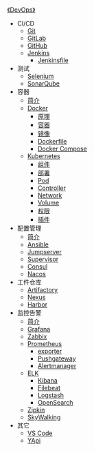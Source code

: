 [《DevOps》](index.md)

- CI/CD
  - [Git](CI-CD/Git.md)
  - [GitLab](CI-CD/GitLab.md)
  - [GitHub](CI-CD/GitHub.md)
  - [Jenkins](CI-CD/Jenkins.md)
    - [Jenkinsfile](CI-CD/Jenkinsfile.md)
- 测试
  - [Selenium](测试/Selenium.md)
  - [SonarQube](测试/SonarQube.md)
- 容器
  - [简介](容器/简介.md)
  - [Docker](容器/Docker/Docker.md)
    - [原理](容器/Docker/原理.md)
    - [容器](容器/Docker/容器.md)
    - [镜像](容器/Docker/镜像.md)
    - [Dockerfile](容器/Docker/Dockerfile.md)
    - [Docker Compose](容器/Docker/Docker-Compose.md)
  - [Kubernetes](容器/k8s/Kubernetes.md)
    - [组件](容器/k8s/组件.md)
    - [部署](容器/k8s/部署.md)
    - [Pod](容器/k8s/Pod.md)
    - [Controller](容器/k8s/Controller.md)
    - [Network](容器/k8s/Network.md)
    - [Volume](容器/k8s/Volume.md)
    - [权限](容器/k8s/权限.md)
    - [插件](容器/k8s/插件.md)
- 配置管理
  - [简介](配置管理/简介.md)
  - [Ansible](配置管理/Ansible.md)
  - [Jumpserver](配置管理/Jumpserver.md)
  - [Supervisor](配置管理/Supervisor.md)
  - [Consul](配置管理/Consul.md)
  - [Nacos](配置管理/Nacos.md)
- 工件仓库
  - [Artifactory](工件仓库/Artifactory.md)
  - [Nexus](工件仓库/Nexus.md)
  - [Harbor](工件仓库/Harbor.md)
- 监控告警
  - [简介](监控告警/简介.md)
  - [Grafana](监控告警/Grafana.md)
  - [Zabbix](监控告警/Zabbix.md)
  - [Prometheus](监控告警/Prometheus/Prometheus.md)
    - [exporter](监控告警/Prometheus/exporter.md)
    - [Pushgateway](监控告警/Prometheus/Pushgateway.md)
    - [Alertmanager](监控告警/Prometheus/Alertmanager.md)
  - [ELK](监控告警/ELK/ELK.md)
    - [Kibana](监控告警/ELK/Kibana.md)
    - [Filebeat](监控告警/ELK/Filebeat.md)
    - [Logstash](监控告警/ELK/Logstash.md)
    - [OpenSearch](监控告警/ELK/OpenSearch.md)
  - [Zipkin](监控告警/Zipkin.md)
  - [SkyWalking](监控告警/SkyWalking.md)
- 其它
  - [VS Code](其它/VSCode.md)
  - [YApi](其它/YApi.md)
